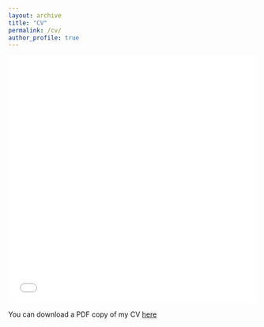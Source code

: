 ```yaml
---
layout: archive
title: "CV"
permalink: /cv/
author_profile: true
---
```


<iframe src="/files/Wilfahrt_CV_Curent.pdf" width="100%" height="500" frameborder="no" border="0" marginwidth="0" marginheight="0"></iframe>

You can download a PDF copy of my CV [here](/files/Wilfahrt_CV_Curent.pdf)
